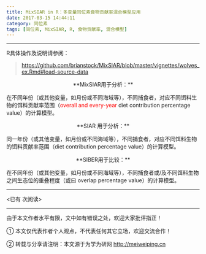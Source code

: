 ```yaml
---
title: MixSIAR in R：多变量同位素食物贡献率混合模型应用
date: 2017-03-15 14:44:11
category: 同位素
tags: [同位素, MixSIAR, R, 食物贡献率, 混合模型]
---
```


---



R具体操作及说明请参阅：

>https://github.com/brianstock/MixSIAR/blob/master/vignettes/wolves_ex.Rmd#load-source-data


<center>**MixSIAR用于分析：**</center>

在不同年份（或其他变量，如月份或不同海域等），不同捕食者，对应不同饵料生物的饵料贡献率范围（<font color=red>overall and every-year</font> diet contribution percentage value）的计算模型。

<!-- more -->

<center>**SIAR 用于分析：**</center>

同一年份（或其他变量，如月份或不同海域等），不同捕食者，对应不同饵料生物的饵料贡献率范围（diet contribution percentage value）的计算模型。



<center>**SIBER用于比较：**</center>

在不同年份（或其他变量，如月份或不同海域等），不同捕食者或/及不同饵料生物之间生态位的重叠程度（或曰 overlap percentage value）的计算模型。





---

<span id="busuanzi_container_page_pv">
<已有 <span id="busuanzi_value_page_pv"></span> 次阅读>
</span>

---


由于本文作者水平有限，文中如有错误之处，欢迎大家批评指正！

① 本文仅代表作者个人观点，不代表任何其它立场，欢迎交流合作！

② 转载与分享请注明：本文源于为学为研网 http://meiweiping.cn